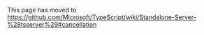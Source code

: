 This page has moved to https://github.com/Microsoft/TypeScript/wiki/Standalone-Server-%28tsserver%29#cancellation